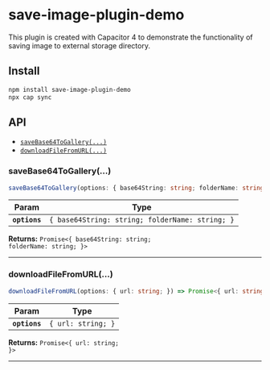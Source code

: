 # save-image-plugin-demo

This plugin is created with Capacitor 4 to demonstrate the functionality of saving image to external storage directory.

## Install

```bash
npm install save-image-plugin-demo
npx cap sync
```

## API

<docgen-index>

* [`saveBase64ToGallery(...)`](#savebase64togallery)
* [`downloadFileFromURL(...)`](#downloadfilefromurl)

</docgen-index>

<docgen-api>
<!--Update the source file JSDoc comments and rerun docgen to update the docs below-->

### saveBase64ToGallery(...)

```typescript
saveBase64ToGallery(options: { base64String: string; folderName: string; }) => Promise<{ base64String: string; folderName: string; }>
```

| Param         | Type                                                       |
| ------------- | ---------------------------------------------------------- |
| **`options`** | <code>{ base64String: string; folderName: string; }</code> |

**Returns:** <code>Promise&lt;{ base64String: string; folderName: string; }&gt;</code>

--------------------


### downloadFileFromURL(...)

```typescript
downloadFileFromURL(options: { url: string; }) => Promise<{ url: string; }>
```

| Param         | Type                          |
| ------------- | ----------------------------- |
| **`options`** | <code>{ url: string; }</code> |

**Returns:** <code>Promise&lt;{ url: string; }&gt;</code>

--------------------

</docgen-api>
